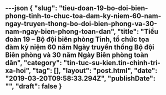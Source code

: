 ---json
{
    "slug": "tieu-doan-19-bo-doi-bien-phong-tinh-to-chuc-toa-dam-ky-niem-60-nam-ngay-truyen-thong-bo-doi-bien-phong-va-30-nam-ngay-bien-phong-toan-dan",
    "title": "Tiểu đoàn 19 – Bộ đội biên phòng Tỉnh, tổ chức tọa đàm kỷ niệm 60 năm Ngày truyền thống Bộ đội Biên phòng và 30 năm Ngày Biên phòng toàn dân",
    "category": "tin-tuc-su-kien.tin-chinh-tri-xa-hoi",
    "tag": [],
    "layout": "post.html",
    "date": "2019-03-20T09:58:33.294Z",
    "publishDate": "",
    "draft": false
}
---
